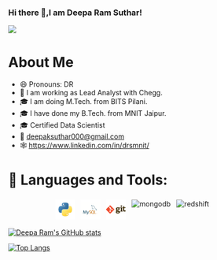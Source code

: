 ### Hi there 👋,I am Deepa Ram Suthar!
![](https://komarev.com/ghpvc/?username=drsmnit&style=flat-square)


# About Me
-   😄  Pronouns: DR
-   🏢  I am working as Lead Analyst with Chegg.
-   🎓  I am doing M.Tech. from BITS Pilani.
-   🎓  I have done my B.Tech. from MNIT Jaipur.
-   🎓  Certified Data Scientist
-   📧  deepaksuthar000@gmail.com
-   🕸️ https://www.linkedin.com/in/drsmnit/



# 🧰 Languages and Tools:
<p align="center">
<img src="https://raw.githubusercontent.com/github/explore/80688e429a7d4ef2fca1e82350fe8e3517d3494d/topics/python/python.png" alt="Python" height="40" style="vertical-align:top; margin:4px">
<img src="https://raw.githubusercontent.com/github/explore/80688e429a7d4ef2fca1e82350fe8e3517d3494d/topics/mysql/mysql.png" alt="mysql" height="40" style="vertical-align:top; margin:4px">
<img src="https://raw.githubusercontent.com/github/explore/80688e429a7d4ef2fca1e82350fe8e3517d3494d/topics/git/git.png" alt="git" height="40" style="vertical-align:top; margin:4px">
  <img src="https://raw.githubusercontent.com/coherencez/tech-logos/master/mongo.png" alt="mongodb" height="40" style="vertical-align:top; margin:4px">
  <img src="https://raw.githubusercontent.com/coherencez/tech-logos/master/postgres.png" alt="redshift" height="40" style="vertical-align:top; margin:4px">
  
</p>



[![Deepa Ram's GitHub stats](https://github-readme-stats.vercel.app/api?username=drsmnit&show_icons=true&theme=anuraghazra)](https://github.com/drsmnit/github-readme-stats)


[![Top Langs](https://github-readme-stats.vercel.app/api/top-langs/?username=drsmnit)](https://github.com/anuraghazra/github-readme-stats)

